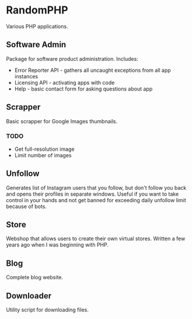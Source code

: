 # RandomPHP

Various PHP applications.

## Software Admin
Package for software product administration. Includes:
* Error Reporter API - gathers all uncaught exceptions from all app instances
* Licensing API - activating apps with code
* Help - basic contact form for asking questions about app

## Scrapper
Basic scrapper for Google Images thumbnails.

### TODO
* Get full-resolution image
* Limit number of images

## Unfollow
Generates list of Instagram users that you follow, but don't follow you back and opens their profiles in separate windows. Useful if you want to take control in your hands and not get banned for exceeding daily unfollow limit because of bots.

## Store
Webshop that allows users to create their own virtual stores. Written a few years ago when I was beginning with PHP.

## Blog
Complete blog website.

## Downloader
Utility script for downloading files.
